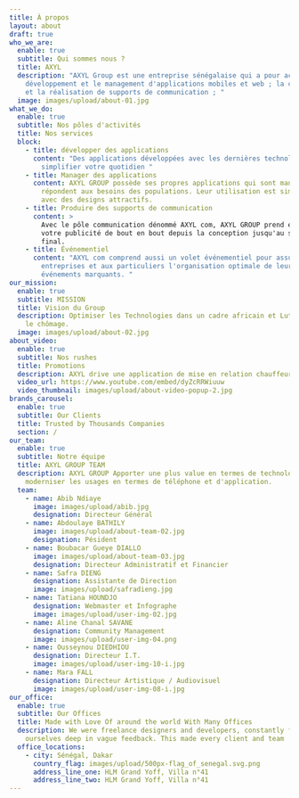 ```yaml
---
title: À propos
layout: about
draft: true
who_we_are:
  enable: true
  subtitle: Qui sommes nous ?
  title: AXYL
  description: "AXYL Group est une entreprise sénégalaise qui a pour activité le
    développement et le management d'applications mobiles et web ; la conception
    et la réalisation de supports de communication ; "
  image: images/upload/about-01.jpg
what_we_do:
  enable: true
  subtitle: Nos pôles d'activités
  title: Nos services
  block:
    - title: développer des applications
      content: "Des applications développées avec les dernières technologies pour
        simplifier votre quotidien "
    - title: Manager des applications
      content: AXYL GROUP possède ses propres applications qui sont managés et qui
        répondent aux besoins des populations. Leur utilisation est simplifié
        avec des designs attractifs.
    - title: Produire des supports de communication
      content: >
        Avec le pôle communication dénommé AXYL com, AXYL GROUP prend en charge
        votre publicité de bout en bout depuis la conception jusqu'au support
        final. 
    - title: Événementiel
      content: "AXYL com comprend aussi un volet événementiel pour assurer aux
        entreprises et aux particuliers l'organisation optimale de leurs
        événements marquants. "
our_mission:
  enable: true
  subtitle: MISSION
  title: Vision du Group
  description: Optimiser les Technologies dans un cadre africain et Lutter contre
    le chômage.
  image: images/upload/about-02.jpg
about_video:
  enable: true
  subtitle: Nos rushes
  title: Promotions
  description: AXYL drive une application de mise en relation chauffeurs / clients
  video_url: https://www.youtube.com/embed/dyZcRRWiuuw
  video_thumbnail: images/upload/about-video-popup-2.jpg
brands_carousel:
  enable: true
  subtitle: Our Clients
  title: Trusted by Thousands Companies
  section: /
our_team:
  enable: true
  subtitle: Notre équipe
  title: AXYL GROUP TEAM
  description: AXYL GROUP Apporter une plus value en termes de technologie et
    moderniser les usages en termes de téléphone et d'application.
  team:
    - name: Abib Ndiaye
      image: images/upload/abib.jpg
      designation: Directeur Général
    - name: Abdoulaye BATHILY
      image: images/upload/about-team-02.jpg
      designation: Pésident
    - name: Boubacar Gueye DIALLO
      image: images/upload/about-team-03.jpg
      designation: Directeur Administratif et Financier
    - name: Safra DIENG
      designation: Assistante de Direction
      image: images/upload/safradieng.jpg
    - name: Tatiana HOUNDJO
      designation: Webmaster et Infographe
      image: images/upload/user-img-02.jpg
    - name: Aline Chanal SAVANE
      designation: Community Management
      image: images/upload/user-img-04.png
    - name: Ousseynou DIEDHIOU
      designation: Directeur I.T.
      image: images/upload/user-img-10-i.jpg
    - name: Mara FALL
      designation: Directeur Artistique / Audiovisuel
      image: images/upload/user-img-08-i.jpg
our_office:
  enable: true
  subtitle: Our Offices
  title: Made with Love Of around the world With Many Offices
  description: We were freelance designers and developers, constantly finding <br>
    ourselves deep in vague feedback. This made every client and team
  office_locations:
    - city: Sénégal, Dakar
      country_flag: images/upload/500px-flag_of_senegal.svg.png
      address_line_one: HLM Grand Yoff, Villa n°41
      address_line_two: HLM Grand Yoff, Villa n°41
---
```

